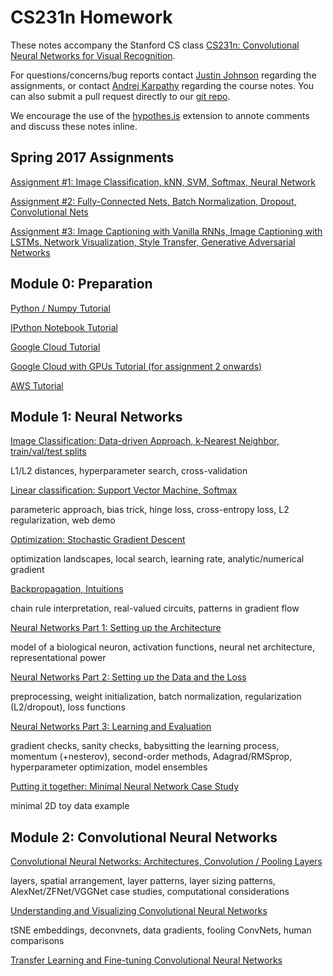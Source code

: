 # CS231n Homework

These notes accompany the Stanford CS class [CS231n: Convolutional Neural Networks for Visual Recognition](http://cs231n.stanford.edu/).

For questions/concerns/bug reports contact [Justin Johnson](http://cs.stanford.edu/people/jcjohns/) regarding the assignments, or contact [Andrej Karpathy](http://cs.stanford.edu/people/karpathy/) regarding the course notes. You can also submit a pull request directly to our [git repo](https://github.com/cs231n/cs231n.github.io). 

We encourage the use of the [hypothes.is](https://hypothes.is/) extension to annote comments and discuss these notes inline.

## Spring 2017 Assignments

[Assignment #1: Image Classification, kNN, SVM, Softmax, Neural Network](https://cs231n.github.io/assignments2017/assignment1/)

[Assignment #2: Fully-Connected Nets, Batch Normalization, Dropout, Convolutional Nets](https://cs231n.github.io/assignments2017/assignment2/)

[Assignment #3: Image Captioning with Vanilla RNNs, Image Captioning with LSTMs, Network Visualization, Style Transfer, Generative Adversarial Networks](https://cs231n.github.io/assignments2017/assignment3/)

## Module 0: Preparation

[Python / Numpy Tutorial](https://cs231n.github.io/python-numpy-tutorial/)

[IPython Notebook Tutorial](https://cs231n.github.io/ipython-tutorial/)

[Google Cloud Tutorial](https://cs231n.github.io/gce-tutorial/)

[Google Cloud with GPUs Tutorial (for assignment 2 onwards)](https://cs231n.github.io/gce-tutorial-gpus/)

[AWS Tutorial](https://cs231n.github.io/aws-tutorial/)

## Module 1: Neural Networks

[Image Classification: Data-driven Approach, k-Nearest Neighbor, train/val/test splits](https://cs231n.github.io/classification/)

L1/L2 distances, hyperparameter search, cross-validation

[Linear classification: Support Vector Machine, Softmax](https://cs231n.github.io/linear-classify/)

parameteric approach, bias trick, hinge loss, cross-entropy loss, L2 regularization, web demo

[Optimization: Stochastic Gradient Descent](https://cs231n.github.io/optimization-1/)

optimization landscapes, local search, learning rate, analytic/numerical gradient

[Backpropagation, Intuitions](https://cs231n.github.io/optimization-2/)

chain rule interpretation, real-valued circuits, patterns in gradient flow

[Neural Networks Part 1: Setting up the Architecture](https://cs231n.github.io/neural-networks-1/)

model of a biological neuron, activation functions, neural net architecture, representational power

[Neural Networks Part 2: Setting up the Data and the Loss](https://cs231n.github.io/neural-networks-2/)

preprocessing, weight initialization, batch normalization, regularization (L2/dropout), loss functions

[Neural Networks Part 3: Learning and Evaluation](https://cs231n.github.io/neural-networks-3/)

gradient checks, sanity checks, babysitting the learning process, momentum (+nesterov), second-order methods, Adagrad/RMSprop, hyperparameter optimization, model ensembles

[Putting it together: Minimal Neural Network Case Study](https://cs231n.github.io/neural-networks-case-study/)

minimal 2D toy data example

## Module 2: Convolutional Neural Networks

[Convolutional Neural Networks: Architectures, Convolution / Pooling Layers](https://cs231n.github.io/convolutional-networks/)

layers, spatial arrangement, layer patterns, layer sizing patterns, AlexNet/ZFNet/VGGNet case studies, computational considerations

[Understanding and Visualizing Convolutional Neural Networks](https://cs231n.github.io/understanding-cnn/)

tSNE embeddings, deconvnets, data gradients, fooling ConvNets, human comparisons

[Transfer Learning and Fine-tuning Convolutional Neural Networks](https://cs231n.github.io/transfer-learning/)